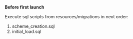 **Before first launch**

Execute sql scripts from resources/migrations in next order:
1. scheme_creation.sql
2. initial_load.sql